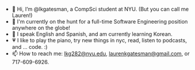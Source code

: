 - 👋 Hi, I’m @lkgatesman, a CompSci student at NYU. (But you can call me Lauren!)
- 👀 I'm currently on the hunt for a full-time Software Engineering position anywhere on the globe!
- 💬 I speak English and Spanish, and am currently learning Korean. 
- 💗 I like to play the piano, try new things in nyc, read, listen to podcasts, and ... code. :)
- 📫 How to reach me: lkg282@nyu.edu, laurenkgatesman@gmail.com, or 717-609-6926.

<!---
lkgatesman/lkgatesman is a ✨ special ✨ repository because its `README.md` (this file) appears on your GitHub profile.
You can click the Preview link to take a look at your changes.
--->
